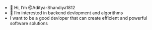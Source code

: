 - 👋 Hi, I’m @Aditya-Shandiya1812
- 👀 I’m interested in backend devlopment and algorithms 
- I want to be a good devloper that can create efficient and powerful software solutions 

<!---
Aditya-Shandiya1812/Aditya-Shandiya1812 is a ✨ special ✨ repository because its `README.md` (this file) appears on your GitHub profile.
You can click the Preview link to take a look at your changes.
--->

